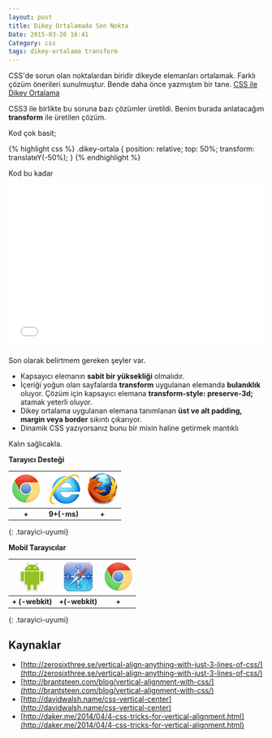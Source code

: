 ```yaml
---
layout: post
title: Dikey Ortalamada Son Nokta
Date: 2015-03-26 16:41
Category: css
tags: dikey-ortalama transform
---
```


CSS'de sorun olan noktalardan biridir dikeyde elemanları ortalamak. Farklı çözüm önerileri sunulmuştur. Bende daha önce yazmıştım bir tane. [CSS ile Dikey Ortalama](/css-ile-dikey-ortalama/)

CSS3 ile birlikte bu soruna bazı çözümler üretildi. Benim burada anlatacağım **transform** ile üretilen çözüm.

Kod çok basit;

{% highlight css %}
.dikey-ortala {
   position: relative;
   top: 50%;
   transform: translateY(-50%);
}
{% endhighlight %}

Kod bu kadar

<iframe height='320' width='100%' scrolling='no' src='//codepen.io/fatihhayri/embed/zxeQRO/?height=320&theme-id=0' data-default-tab='css' frameborder='no' allowtransparency='true' allowfullscreen='true' style='width: 100%;'>
</iframe>

Son olarak belirtmem gereken şeyler var. 

 - Kapsayıcı elemanın **sabit bir yüksekliği** olmalıdır.
 - İçeriği yoğun olan sayfalarda **transform** uygulanan elemanda **bulanıklık** oluyor. Çözüm için kapsayıcı elemana **transform-style: preserve-3d;** atamak yeterli oluyor.
 - Dikey ortalama uygulanan elemana tanımlanan **üst ve alt padding, margin veya border** sıkıntı çıkarıyor.
 - Dinamik CSS yazıyorsanız bunu bir mixin haline getirmek mantıklı

Kalın sağlıcakla.

**Tarayıcı Desteği**

|![Chrome][chrome]|![explorer][explorer]|![Firefox][firefox]|
|:-----------------:|:---------------:|:-------------------:|
|**+**|**9+(-ms)**|**+**|
{: .tarayici-uyumi}

**Mobil Tarayıcılar**

|![Android][android] | ![Mobil Safari][msafari] | ![Chrome][chrome] |
|:------------------------:|:----------------------:|:-------------------:|
|**+ (-webkit)**|**+(-webkit)**|**+**|
{: .tarayici-uyumi}

## Kaynaklar

 - [http://zerosixthree.se/vertical-align-anything-with-just-3-lines-of-css/](http://zerosixthree.se/vertical-align-anything-with-just-3-lines-of-css/)
 - [http://brantsteen.com/blog/vertical-alignment-with-css/](http://brantsteen.com/blog/vertical-alignment-with-css/)
 - [http://davidwalsh.name/css-vertical-center](http://davidwalsh.name/css-vertical-center)
 - [http://daker.me/2014/04/4-css-tricks-for-vertical-alignment.html](http://daker.me/2014/04/4-css-tricks-for-vertical-alignment.html)

[firefox]: /images/ff.png
[chrome]: /images/ch.png
[explorer]: /images/ie.png
[msafari]:/images/sm.png
[android]:/images/an.png